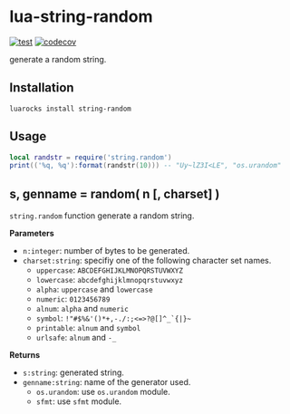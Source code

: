 # lua-string-random

[![test](https://github.com/mah0x211/lua-string-random/actions/workflows/test.yml/badge.svg)](https://github.com/mah0x211/lua-string-random/actions/workflows/test.yml)
[![codecov](https://codecov.io/gh/mah0x211/lua-string-random/branch/master/graph/badge.svg)](https://codecov.io/gh/mah0x211/lua-string-random)

generate a random string.


## Installation

```
luarocks install string-random
```

## Usage

```lua
local randstr = require('string.random')
print(('%q, %q'):format(randstr(10))) -- "Uy~lZ3I<LE", "os.urandom"
```


## s, genname = random( n [, charset] )

`string.random` function generate a random string.

**Parameters**

- `n:integer`: number of bytes to be generated.
- `charset:string`: specifiy one of the following character set names.
    - `uppercase`: `ABCDEFGHIJKLMNOPQRSTUVWXYZ`
    - `lowercase`: `abcdefghijklmnopqrstuvwxyz`
    - `alpha`: `uppercase` and `lowercase`
    - `numeric`: `0123456789`
    - `alnum`: `alpha` and `numeric`
    - `symbol`: <code>!"#$%&'()*+,-./:;<=>?@[]^_`{|}~</code>
    - `printable`: `alnum` and `symbol`
    - `urlsafe`: `alnum` and `-_`

**Returns**

- `s:string`: generated string.
- `genname:string`: name of the generator used.
    - `os.urandom`: use `os.urandom` module.
    - `sfmt`: use `sfmt` module.


